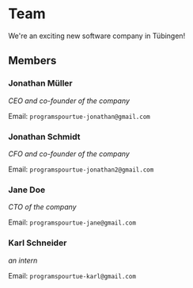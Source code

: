 # Team

We're an exciting new software company in Tübingen!

## Members

### Jonathan Müller

_CEO and co-founder of the company_

Email: `programspourtue-jonathan@gmail.com`

### Jonathan Schmidt

_CFO and co-founder of the company_

Email: `programspourtue-jonathan2@gmail.com`

### Jane Doe

_CTO of the company_

Email: `programspourtue-jane@gmail.com`

### Karl Schneider

_an intern_

Email: `programspourtue-karl@gmail.com`
